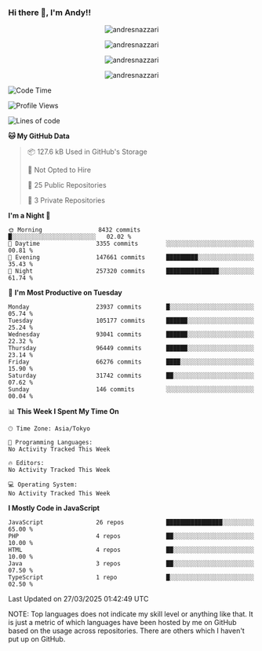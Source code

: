 ### Hi there 👋, I'm Andy!!

<p align="center" >
  <img src="https://github-profile-trophy.vercel.app/?username=AndresNazzari&theme=dracula&column=-1" alt="andresnazzari"/>
</p>

<p align="center">
  <img  src="https://github-readme-stats.vercel.app/api?username=AndresNazzari&count_private=true&show_icons=true&theme=dracula" alt="andresnazzari"/>
</p>
<p align="center">
  <img  src="https://github-readme-stats.vercel.app/api/top-langs/?username=AndresNazzari&layout=compact" alt="andresnazzari"/>
</p>
<p align="center" >
  <img src="https://github-readme-stats.vercel.app/api/wakatime?username=AndresNazzari" alt="andresnazzari"/>
</p>

<!--START_SECTION:waka-->
![Code Time](http://img.shields.io/badge/Code%20Time-966%20hrs%209%20mins-blue)

![Profile Views](http://img.shields.io/badge/Profile%20Views-0-blue)

![Lines of code](https://img.shields.io/badge/From%20Hello%20World%20I%27ve%20Written-74.9%20million%20lines%20of%20code-blue)

**🐱 My GitHub Data** 

> 📦 127.6 kB Used in GitHub's Storage 
 > 
> 🚫 Not Opted to Hire
 > 
> 📜 25 Public Repositories 
 > 
> 🔑 3 Private Repositories 
 > 
**I'm a Night 🦉** 

```text
🌞 Morning                8432 commits        █░░░░░░░░░░░░░░░░░░░░░░░░   02.02 % 
🌆 Daytime                3355 commits        ░░░░░░░░░░░░░░░░░░░░░░░░░   00.81 % 
🌃 Evening                147661 commits      █████████░░░░░░░░░░░░░░░░   35.43 % 
🌙 Night                  257320 commits      ███████████████░░░░░░░░░░   61.74 % 
```
📅 **I'm Most Productive on Tuesday** 

```text
Monday                   23937 commits       █░░░░░░░░░░░░░░░░░░░░░░░░   05.74 % 
Tuesday                  105177 commits      ██████░░░░░░░░░░░░░░░░░░░   25.24 % 
Wednesday                93041 commits       ██████░░░░░░░░░░░░░░░░░░░   22.32 % 
Thursday                 96449 commits       ██████░░░░░░░░░░░░░░░░░░░   23.14 % 
Friday                   66276 commits       ████░░░░░░░░░░░░░░░░░░░░░   15.90 % 
Saturday                 31742 commits       ██░░░░░░░░░░░░░░░░░░░░░░░   07.62 % 
Sunday                   146 commits         ░░░░░░░░░░░░░░░░░░░░░░░░░   00.04 % 
```


📊 **This Week I Spent My Time On** 

```text
🕑︎ Time Zone: Asia/Tokyo

💬 Programming Languages: 
No Activity Tracked This Week

🔥 Editors: 
No Activity Tracked This Week

💻 Operating System: 
No Activity Tracked This Week
```

**I Mostly Code in JavaScript** 

```text
JavaScript               26 repos            ████████████████░░░░░░░░░   65.00 % 
PHP                      4 repos             ██░░░░░░░░░░░░░░░░░░░░░░░   10.00 % 
HTML                     4 repos             ██░░░░░░░░░░░░░░░░░░░░░░░   10.00 % 
Java                     3 repos             ██░░░░░░░░░░░░░░░░░░░░░░░   07.50 % 
TypeScript               1 repo              █░░░░░░░░░░░░░░░░░░░░░░░░   02.50 % 
```




 Last Updated on 27/03/2025 01:42:49 UTC
<!--END_SECTION:waka-->

NOTE: Top languages does not indicate my skill level or anything like that. It is just a metric of which languages have been hosted by me on GitHub based on the usage across repositories. There are others which I haven't put up on GitHub.

<!-- Here are some ideas to get you started:

-   🔭 I’m currently working on ...
-   🌱 I’m currently learning ...
-   👯 I’m looking to collaborate on ...
-   🤔 I’m looking for help with ...
-   💬 Ask me about ...
-   📫 How to reach me: ...
-   😄 Pronouns: ...
-   ⚡ Fun fact: ... -->
